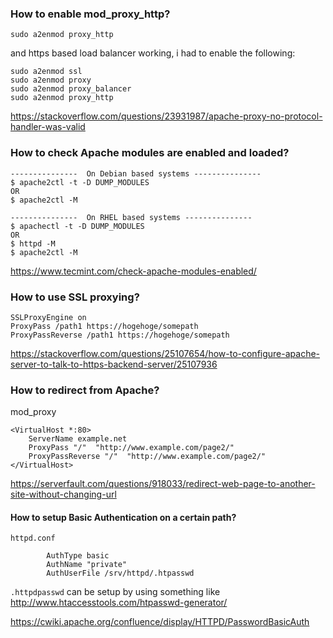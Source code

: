 ### How to enable mod_proxy_http?

```
sudo a2enmod proxy_http
```

and https based load balancer working, i had to enable the following:

```
sudo a2enmod ssl
sudo a2enmod proxy
sudo a2enmod proxy_balancer
sudo a2enmod proxy_http
```
https://stackoverflow.com/questions/23931987/apache-proxy-no-protocol-handler-was-valid

### How to check Apache modules are enabled and loaded?

```
---------------  On Debian based systems --------------- 
$ apache2ctl -t -D DUMP_MODULES   
OR 
$ apache2ctl -M
```

```
---------------  On RHEL based systems --------------- 
$ apachectl -t -D DUMP_MODULES   
OR 
$ httpd -M
$ apache2ctl -M
```

https://www.tecmint.com/check-apache-modules-enabled/

### How to use SSL proxying?

```
SSLProxyEngine on
ProxyPass /path1 https://hogehoge/somepath
ProxyPassReverse /path1 https://hogehoge/somepath
```

https://stackoverflow.com/questions/25107654/how-to-configure-apache-server-to-talk-to-https-backend-server/25107936

### How to redirect from Apache?

mod_proxy

```
<VirtualHost *:80>
    ServerName example.net
    ProxyPass "/"  "http://www.example.com/page2/"
    ProxyPassReverse "/"  "http://www.example.com/page2/"
</VirtualHost>
```

https://serverfault.com/questions/918033/redirect-web-page-to-another-site-without-changing-url

#### How to setup Basic Authentication on a certain path?

`httpd.conf`
```
        AuthType basic
        AuthName "private"
        AuthUserFile /srv/httpd/.htpasswd
```

`.httpdpasswd` can be setup by using something like http://www.htaccesstools.com/htpasswd-generator/

https://cwiki.apache.org/confluence/display/HTTPD/PasswordBasicAuth

